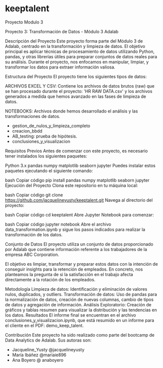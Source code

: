 # keeptalent
Proyecto  Modulo 3

Proyecto 3: Transformación de Datos - Módulo 3 Adalab

Descripción del Proyecto
Este proyecto forma parte del Módulo 3 de Adalab, centrado en la transformación y limpieza de datos. El objetivo principal es aplicar técnicas de procesamiento de datos utilizando Python, pandas, y otras librerías útiles para preparar conjuntos de datos reales para su análisis. Durante el proyecto, nos enfocamos en manipular, limpiar, y transformar los datos para extraer información valiosa.

Estructura del Proyecto
El proyecto tiene los siguientes tipos de datos:

ARCHIVOS EXCEL Y CSV: Contiene los archivos de datos brutos (raw) que se han procesado durante el proyecto: 'HR RAW DATA.csv' y los archivos generados a medida que hemos avanzado en las fases de limpieza de datos.

NOTEBOOKS: Archivos donde hemos desarrollado el análisis y las transformaciones de datos.

- gestion_de_nulos_y_limpieza_completo
- creacion_bbdd
- AB_testing: prueba de hipótesis.
- conclusiones_y_visualizacion

Requisitos Previos
Antes de comenzar con este proyecto, es necesario tener instalados los siguientes paquetes:

Python 3.x
pandas
numpy
matplotlib
seaborn
jupyter
Puedes instalar estos paquetes ejecutando el siguiente comando:

bash
Copiar código
pip install pandas numpy matplotlib seaborn jupyter
Ejecución del Proyecto
Clona este repositorio en tu máquina local:

bash
Copiar código
git clone https://github.com/jacquelineyusty/keeptalent.git
Navega al directorio del proyecto:

bash
Copiar código
cd keeptalent
Abre Jupyter Notebook para comenzar:

bash
Copiar código
jupyter notebook
Abre el archivo data_transformation.ipynb y sigue los pasos indicados para realizar la transformación de los datos.

Conjunto de Datos
El proyecto utiliza un conjunto de datos proporcionado por Adalab que contiene información referente a los trabajadores de la empresa ABC Corporation. 

El objetivo es limpiar, transformar y preparar estos datos con la intención de conseguir insights para la retención de empleados. En concreto, nos planteamos la pregunta de si la satisfacción en el trabajo afecta directamente a la rotación de los empleados.

Metodología
Limpieza de datos: Identificación y eliminación de valores nulos, duplicados, y outliers.
Transformación de datos: Uso de pandas para la normalización de datos, creación de nuevas columnas, cambio de tipos de datos y agregación de información.
Análisis Exploratorio: Creación de gráficos y tablas resumen para visualizar la distribución y las tendencias en los datos.
Resultados
El informe final se encuentran en el archivo conclusiones_y_visualizacion.ipynb, que está resumido en un informe para el cliente en el PDF: demo_keep_talent.

Contribución
Este proyecto ha sido realizado como parte del bootcamp de Data Analytics de Adalab. Sus autoras son:

- Jacqueline_Yusty @jacquelineyusty
- María Ibáñez @mariaie896
- Ana Boyero @ anaboyero


